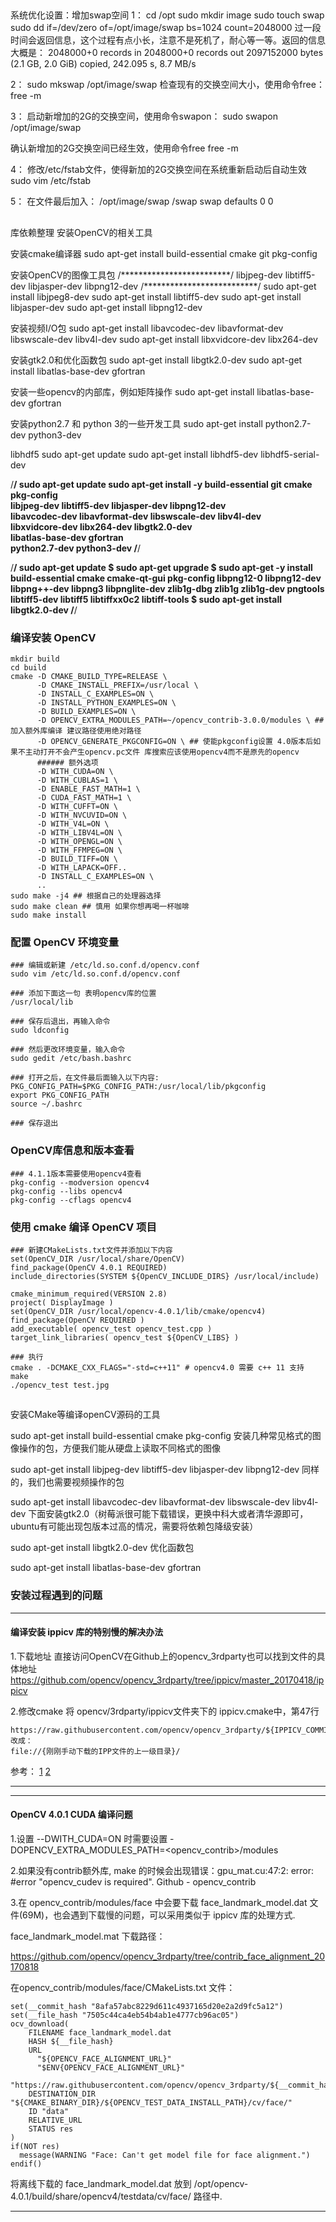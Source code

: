 ## 
系统优化设置：增加swap空间
1：
cd /opt
sudo mkdir image
sudo touch swap
sudo dd if=/dev/zero of=/opt/image/swap bs=1024 count=2048000
过一段时间会返回信息，这个过程有点小长，注意不是死机了，耐心等一等。返回的信息大概是：
2048000+0 records in
2048000+0 records out
2097152000 bytes (2.1 GB, 2.0 GiB) copied, 242.095 s, 8.7 MB/s
 
2：
sudo mkswap /opt/image/swap
检查现有的交换空间大小，使用命令free：
free -m
 
3：
启动新增加的2G的交换空间，使用命令swapon：
sudo swapon /opt/image/swap
 
确认新增加的2G交换空间已经生效，使用命令free
free -m
 
4：
修改/etc/fstab文件，使得新加的2G交换空间在系统重新启动后自动生效
sudo vim /etc/fstab
 
5：
在文件最后加入：
/opt/image/swap    /swap    swap    defaults 0 0


##
库依赖整理
安装OpenCV的相关工具

安装cmake编译器
sudo apt-get install build-essential cmake git pkg-config

安装OpenCV的图像工具包
/*************************/
libjpeg-dev libtiff5-dev libjasper-dev libpng12-dev
/**************************/
sudo apt-get install libjpeg8-dev 
sudo apt-get install libtiff5-dev 
sudo apt-get install libjasper-dev 
sudo apt-get install libpng12-dev 

安装视频I/O包
sudo apt-get install libavcodec-dev libavformat-dev libswscale-dev libv4l-dev
sudo apt-get install libxvidcore-dev libx264-dev

安装gtk2.0和优化函数包
sudo apt-get install libgtk2.0-dev
sudo apt-get install libatlas-base-dev gfortran

安装一些opencv的内部库，例如矩阵操作
sudo apt-get install libatlas-base-dev gfortran

安装python2.7 和 python 3的一些开发工具
sudo apt-get install python2.7-dev python3-dev

libhdf5
 sudo apt-get update
    sudo apt-get install libhdf5-dev libhdf5-serial-dev

/******/
sudo apt-get update
sudo apt-get install -y build-essential git cmake pkg-config \
    libjpeg-dev libtiff5-dev libjasper-dev libpng12-dev \
    libavcodec-dev libavformat-dev libswscale-dev libv4l-dev \
    libxvidcore-dev libx264-dev libgtk2.0-dev \
    libatlas-base-dev gfortran \
    python2.7-dev python3-dev
/******/

/******/
sudo apt-get update
$ sudo apt-get upgrade
$ sudo apt-get -y install build-essential cmake cmake-qt-gui pkg-config 
                libpng12-0 libpng12-dev libpng++-dev libpng3 libpnglite-dev 
                zlib1g-dbg zlib1g zlib1g-dev pngtools libtiff5-dev libtiff5 libtiffxx0c2 libtiff-tools
$ sudo apt-get install libgtk2.0-dev
/******/

### 编译安装 OpenCV
```
mkdir build
cd build
cmake -D CMAKE_BUILD_TYPE=RELEASE \
      -D CMAKE_INSTALL_PREFIX=/usr/local \
      -D INSTALL_C_EXAMPLES=ON \
      -D INSTALL_PYTHON_EXAMPLES=ON \
      -D BUILD_EXAMPLES=ON \
      -D OPENCV_EXTRA_MODULES_PATH=~/opencv_contrib-3.0.0/modules \ ## 加入额外库编译 建议路径使用绝对路径
      -D OPENCV_GENERATE_PKGCONFIG=ON \ ## 使能pkgconfig设置 4.0版本后如果不主动打开不会产生opencv.pc文件 库搜索应该使用opencv4而不是原先的opencv
      ###### 额外选项
      -D WITH_CUDA=ON \
      -D WITH_CUBLAS=1 \
      -D ENABLE_FAST_MATH=1 \
      -D CUDA_FAST_MATH=1 \
      -D WITH_CUFFT=ON \
      -D WITH_NVCUVID=ON \
      -D WITH_V4L=ON \
      -D WITH_LIBV4L=ON \
      -D WITH_OPENGL=ON \
      -D WITH_FFMPEG=ON \
      -D BUILD_TIFF=ON \
      -D WITH_LAPACK=OFF..
      -D INSTALL_C_EXAMPLES=ON \
      ..
sudo make -j4 ## 根据自己的处理器选择
sudo make clean ## 慎用 如果你想再喝一杯咖啡
sudo make install
```

### 配置 OpenCV 环境变量

```
### 编辑或新建 /etc/ld.so.conf.d/opencv.conf
sudo vim /etc/ld.so.conf.d/opencv.conf

### 添加下面这一句 表明opencv库的位置
/usr/local/lib

### 保存后退出，再输入命令
sudo ldconfig

### 然后更改环境变量，输入命令
sudo gedit /etc/bash.bashrc

### 打开之后，在文件最后面输入以下内容:
PKG_CONFIG_PATH=$PKG_CONFIG_PATH:/usr/local/lib/pkgconfig 
export PKG_CONFIG_PATH
source ~/.bashrc

### 保存退出
```

### OpenCV库信息和版本查看

```
### 4.1.1版本需要使用opencv4查看
pkg-config --modversion opencv4
pkg-config --libs opencv4
pkg-config --cflags opencv4
```

### 使用 cmake 编译 OpenCV 项目

```
### 新建CMakeLists.txt文件并添加以下内容
set(OpenCV_DIR /usr/local/share/OpenCV)
find_package(OpenCV 4.0.1 REQUIRED)
include_directories(SYSTEM ${OpenCV_INCLUDE_DIRS} /usr/local/include)
```
```
cmake_minimum_required(VERSION 2.8)
project( DisplayImage )
set(OpenCV_DIR /usr/local/opencv-4.0.1/lib/cmake/opencv4)
find_package(OpenCV REQUIRED )
add_executable( opencv_test opencv_test.cpp )
target_link_libraries( opencv_test ${OpenCV_LIBS} )
```

```
### 执行
cmake . -DCMAKE_CXX_FLAGS="-std=c++11" # opencv4.0 需要 c++ 11 支持
make
./opencv_test test.jpg
```

##
安装CMake等编译openCV源码的工具

sudo apt-get install build-essential cmake pkg-config
安装几种常见格式的图像操作的包，方便我们能从硬盘上读取不同格式的图像

sudo apt-get install libjpeg-dev libtiff5-dev libjasper-dev libpng12-dev
同样的，我们也需要视频操作的包

sudo apt-get install libavcodec-dev libavformat-dev libswscale-dev libv4l-dev
下面安装gtk2.0（树莓派很可能下载错误，更换中科大或者清华源即可，ubuntu有可能出现包版本过高的情况，需要将依赖包降级安装）

 sudo apt-get install libgtk2.0-dev
优化函数包

  sudo apt-get install libatlas-base-dev gfortran

### 安装过程遇到的问题

***

#### 编译安装 ippicv 库的特别慢的解决办法

1.下载地址 直接访问OpenCV在Github上的opencv_3rdparty也可以找到文件的具体地址 https://github.com/opencv/opencv_3rdparty/tree/ippicv/master_20170418/ippicv

2.修改cmake 
将 opencv/3rdparty/ippicv文件夹下的 ippicv.cmake中，第47行
```
https://raw.githubusercontent.com/opencv/opencv_3rdparty/${IPPICV_COMMIT}/ippicv/
改成： 
file://{刚刚手动下载的IPP文件的上一级目录}/
```

参考：
[1](https://yinguobing.com/install-ippcv-manually/)
[2](https://www.cnblogs.com/yongy1030/p/10293178.html)

***

***
#### OpenCV 4.0.1 CUDA 编译问题
1.设置 --DWITH_CUDA=ON 时需要设置 -DOPENCV_EXTRA_MODULES_PATH=<opencv_contrib>/modules

2.如果没有contrib额外库, make 的时候会出现错误：gpu_mat.cu:47:2: error: #error "opencv_cudev is required".
Github - opencv_contrib

3.在 opencv_contrib/modules/face 中会要下载 face_landmark_model.dat 文件(69M)，也会遇到下载慢的问题，可以采用类似于 ippicv 库的处理方式.

face_landmark_model.mat 下载路径：

https://github.com/opencv/opencv_3rdparty/tree/contrib_face_alignment_20170818

在opencv_contrib/modules/face/CMakeLists.txt 文件：
```
set(__commit_hash "8afa57abc8229d611c4937165d20e2a2d9fc5a12")
set(__file_hash "7505c44ca4eb54b4ab1e4777cb96ac05")
ocv_download(
    FILENAME face_landmark_model.dat
    HASH ${__file_hash}
    URL
      "${OPENCV_FACE_ALIGNMENT_URL}"
      "$ENV{OPENCV_FACE_ALIGNMENT_URL}"
      "https://raw.githubusercontent.com/opencv/opencv_3rdparty/${__commit_hash}/"
    DESTINATION_DIR "${CMAKE_BINARY_DIR}/${OPENCV_TEST_DATA_INSTALL_PATH}/cv/face/"
    ID "data"
    RELATIVE_URL
    STATUS res
)
if(NOT res)
  message(WARNING "Face: Can't get model file for face alignment.")
endif()
```
将离线下载的 face_landmark_model.dat 放到 /opt/opencv-4.0.1/build/share/opencv4/testdata/cv/face/ 路径中.
***
